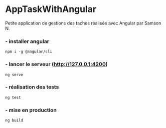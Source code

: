 # AppTaskWithAngular

Petite application de gestions des taches réalisée avec Angular par Samson N.

###  - installer angular
``npm i -g @angular/cli``

###  - lancer le serveur (http://127.0.0.1:4200)
``ng serve``

###  - réalisation des tests
``ng test``

###  - mise en production
``ng build``

